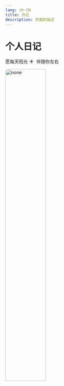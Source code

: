 ```yaml
---
lang: zh-CN
title: 日记
description: 页面的描述
---
```


# 个人日记

愿每天阳光 ☀️ &nbsp;伴随你左右

<img src="https://oss-xuxin.oss-cn-beijing.aliyuncs.com/blog/img/肖战2.jpeg" alt="none" style="width: 50%;height: 50%;border-radius: 10px;">



<Comment></Comment>
